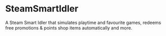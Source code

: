 # SteamSmartIdler
A Steam Smart Idler that simulates playtime and favourite games, redeems free promotions &amp; points shop items automatically and more.
